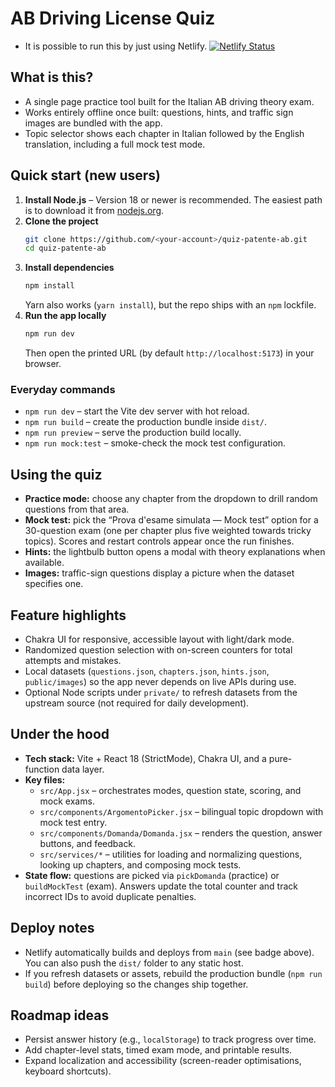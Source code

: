 # AB Driving License Quiz
- It is possible to run this by just using Netlify.
[![Netlify Status](https://api.netlify.com/api/v1/badges/34ee311d-07e0-4c82-8032-e1a53e1ae203/deploy-status)](https://app.netlify.com/sites/quiz-patente/deploys)

## What is this?
- A single page practice tool built for the Italian AB driving theory exam.
- Works entirely offline once built: questions, hints, and traffic sign images are bundled with the app.
- Topic selector shows each chapter in Italian followed by the English translation, including a full mock test mode.

## Quick start (new users)
1. **Install Node.js** – Version 18 or newer is recommended. The easiest path is to download it from [nodejs.org](https://nodejs.org/).
2. **Clone the project**
   ```bash
   git clone https://github.com/<your-account>/quiz-patente-ab.git
   cd quiz-patente-ab
   ```
3. **Install dependencies**
   ```bash
   npm install
   ```
   Yarn also works (`yarn install`), but the repo ships with an `npm` lockfile.
4. **Run the app locally**
   ```bash
   npm run dev
   ```
   Then open the printed URL (by default `http://localhost:5173`) in your browser.

### Everyday commands
- `npm run dev` – start the Vite dev server with hot reload.
- `npm run build` – create the production bundle inside `dist/`.
- `npm run preview` – serve the production build locally.
- `npm run mock:test` – smoke-check the mock test configuration.

## Using the quiz
- **Practice mode:** choose any chapter from the dropdown to drill random questions from that area.
- **Mock test:** pick the “Prova d'esame simulata — Mock test” option for a 30-question exam (one per chapter plus five weighted towards tricky topics). Scores and restart controls appear once the run finishes.
- **Hints:** the lightbulb button opens a modal with theory explanations when available.
- **Images:** traffic-sign questions display a picture when the dataset specifies one.

## Feature highlights
- Chakra UI for responsive, accessible layout with light/dark mode.
- Randomized question selection with on-screen counters for total attempts and mistakes.
- Local datasets (`questions.json`, `chapters.json`, `hints.json`, `public/images`) so the app never depends on live APIs during use.
- Optional Node scripts under `private/` to refresh datasets from the upstream source (not required for daily development).

## Under the hood
- **Tech stack:** Vite + React 18 (StrictMode), Chakra UI, and a pure-function data layer.
- **Key files:**
  - `src/App.jsx` – orchestrates modes, question state, scoring, and mock exams.
  - `src/components/ArgomentoPicker.jsx` – bilingual topic dropdown with mock test entry.
  - `src/components/Domanda/Domanda.jsx` – renders the question, answer buttons, and feedback.
  - `src/services/*` – utilities for loading and normalizing questions, looking up chapters, and composing mock tests.
- **State flow:** questions are picked via `pickDomanda` (practice) or `buildMockTest` (exam). Answers update the total counter and track incorrect IDs to avoid duplicate penalties.

## Deploy notes
- Netlify automatically builds and deploys from `main` (see badge above). You can also push the `dist/` folder to any static host.
- If you refresh datasets or assets, rebuild the production bundle (`npm run build`) before deploying so the changes ship together.

## Roadmap ideas
- Persist answer history (e.g., `localStorage`) to track progress over time.
- Add chapter-level stats, timed exam mode, and printable results.
- Expand localization and accessibility (screen-reader optimisations, keyboard shortcuts).

